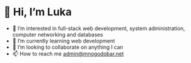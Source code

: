 # 👋 Hi, I’m Luka
- 👀 I’m interested in full-stack web development, system administration, computer networking and databases
- 🌱 I’m currently learning web development
- 💞️ I’m looking to collaborate on anything I can
- 📫 How to reach me admin@mnogodobar.net

<!---
LuxanL/LuxanL is a ✨ special ✨ repository because its `README.md` (this file) appears on your GitHub profile.
You can click the Preview link to take a look at your changes.
--->
